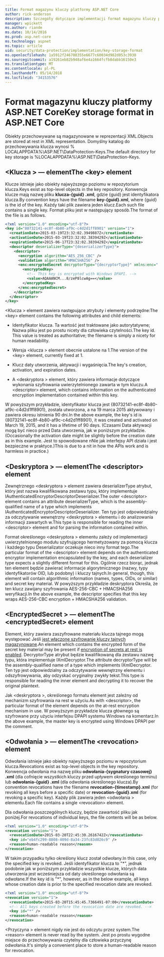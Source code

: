 ```yaml
---
title: Format magazynu kluczy platformy ASP.NET Core
author: rick-anderson
description: Szczegóły dotyczące implementacji format magazynu kluczy platformy ASP.NET Core do ochrony danych.
manager: wpickett
ms.author: riande
ms.date: 10/14/2016
ms.prod: asp.net-core
ms.technology: aspnet
ms.topic: article
uid: security/data-protection/implementation/key-storage-format
ms.openlocfilehash: 1a5912f246708355e6677c60034d982d053c3938
ms.sourcegitcommit: a19261eb82b948af6e4a1664fcfb8dabb16150e3
ms.translationtype: MT
ms.contentlocale: pl-PL
ms.lasthandoff: 05/14/2018
ms.locfileid: "34153576"
---
```

# <a name="key-storage-format-in-aspnet-core"></a><span data-ttu-id="7edc2-103">Format magazynu kluczy platformy ASP.NET Core</span><span class="sxs-lookup"><span data-stu-id="7edc2-103">Key storage format in ASP.NET Core</span></span>

<a name="data-protection-implementation-key-storage-format"></a>

<span data-ttu-id="7edc2-104">Obiekty przechowywane są magazynowane w reprezentacji XML.</span><span class="sxs-lookup"><span data-stu-id="7edc2-104">Objects are stored at rest in XML representation.</span></span> <span data-ttu-id="7edc2-105">Domyślny katalog do przechowywania klucza wynosi % LOCALAPPDATA%\ASP.NET\DataProtection-Keys\.</span><span class="sxs-lookup"><span data-stu-id="7edc2-105">The default directory for key storage is %LOCALAPPDATA%\ASP.NET\DataProtection-Keys\.</span></span>

## <a name="the-key-element"></a><span data-ttu-id="7edc2-106">\<Klucza > — element</span><span class="sxs-lookup"><span data-stu-id="7edc2-106">The \<key> element</span></span>

<span data-ttu-id="7edc2-107">Klucze istnieje jako obiekty najwyższego poziomu w repozytorium klucza.</span><span class="sxs-lookup"><span data-stu-id="7edc2-107">Keys exist as top-level objects in the key repository.</span></span> <span data-ttu-id="7edc2-108">Konwencja klucze mają nazwę pliku **klucza-{guid} .xml**, gdzie {guid} jest identyfikatora klucza.</span><span class="sxs-lookup"><span data-stu-id="7edc2-108">By convention keys have the filename **key-{guid}.xml**, where {guid} is the id of the key.</span></span> <span data-ttu-id="7edc2-109">Każdy taki plik zawiera jeden klucz.</span><span class="sxs-lookup"><span data-stu-id="7edc2-109">Each such file contains a single key.</span></span> <span data-ttu-id="7edc2-110">Format pliku jest w następujący sposób.</span><span class="sxs-lookup"><span data-stu-id="7edc2-110">The format of the file is as follows.</span></span>

```xml
<?xml version="1.0" encoding="utf-8"?>
<key id="80732141-ec8f-4b80-af9c-c4d2d1ff8901" version="1">
  <creationDate>2015-03-19T23:32:02.3949887Z</creationDate>
  <activationDate>2015-03-19T23:32:02.3839429Z</activationDate>
  <expirationDate>2015-06-17T23:32:02.3839429Z</expirationDate>
  <descriptor deserializerType="{deserializerType}">
    <descriptor>
      <encryption algorithm="AES_256_CBC" />
      <validation algorithm="HMACSHA256" />
      <enc:encryptedSecret decryptorType="{decryptorType}" xmlns:enc="...">
        <encryptedKey>
          <!-- This key is encrypted with Windows DPAPI. -->
          <value>AQAAANCM...8/zeP8lcwAg==</value>
        </encryptedKey>
      </enc:encryptedSecret>
    </descriptor>
  </descriptor>
</key>
```

<span data-ttu-id="7edc2-111">\<Klucza > element zawiera następujące atrybuty i elementy podrzędne:</span><span class="sxs-lookup"><span data-stu-id="7edc2-111">The \<key> element contains the following attributes and child elements:</span></span>

* <span data-ttu-id="7edc2-112">Identyfikator klucza. Ta wartość jest traktowane jako autorytatywne; Nazwa pliku jest po prostu nicety dla człowieka czytelności.</span><span class="sxs-lookup"><span data-stu-id="7edc2-112">The key id. This value is treated as authoritative; the filename is simply a nicety for human readability.</span></span>

* <span data-ttu-id="7edc2-113">Wersja \<klucza > element obecnie ustalone na 1.</span><span class="sxs-lookup"><span data-stu-id="7edc2-113">The version of the \<key> element, currently fixed at 1.</span></span>

* <span data-ttu-id="7edc2-114">Klucz daty utworzenia, aktywacji i wygaśnięcia.</span><span class="sxs-lookup"><span data-stu-id="7edc2-114">The key's creation, activation, and expiration dates.</span></span>

* <span data-ttu-id="7edc2-115">A \<deskryptora > element, który zawiera informacje dotyczące wykonania szyfrowania uwierzytelnionego zawarta w tym kluczu.</span><span class="sxs-lookup"><span data-stu-id="7edc2-115">A \<descriptor> element, which contains information on the authenticated encryption implementation contained within this key.</span></span>

<span data-ttu-id="7edc2-116">W powyższym przykładzie, identyfikator klucza jest {80732141-ec8f-4b80-af9c-c4d2d1ff8901}, została utworzona, a na 19 marca 2015 aktywowany i zawiera okresu istnienia 90 dni.</span><span class="sxs-lookup"><span data-stu-id="7edc2-116">In the above example, the key's id is {80732141-ec8f-4b80-af9c-c4d2d1ff8901}, it was created and activated on March 19, 2015, and it has a lifetime of 90 days.</span></span> <span data-ttu-id="7edc2-117">(Czasami Data aktywacji mogą być nieco przed Data utworzenia, jak w poniższym przykładzie.</span><span class="sxs-lookup"><span data-stu-id="7edc2-117">(Occasionally the activation date might be slightly before the creation date as in this example.</span></span> <span data-ttu-id="7edc2-118">Jest to spowodowane nNie jak interfejsy API działa i jest bezpieczne w praktyce.)</span><span class="sxs-lookup"><span data-stu-id="7edc2-118">This is due to a nit in how the APIs work and is harmless in practice.)</span></span>

## <a name="the-descriptor-element"></a><span data-ttu-id="7edc2-119">\<Deskryptora > — element</span><span class="sxs-lookup"><span data-stu-id="7edc2-119">The \<descriptor> element</span></span>

<span data-ttu-id="7edc2-120">Zewnętrznego \<deskryptora > element zawiera deserializerType atrybut, który jest nazwa kwalifikowana zestawu typu, który implementuje IAuthenticatedEncryptorDescriptorDeserializer.</span><span class="sxs-lookup"><span data-stu-id="7edc2-120">The outer \<descriptor> element contains an attribute deserializerType, which is the assembly-qualified name of a type which implements IAuthenticatedEncryptorDescriptorDeserializer.</span></span> <span data-ttu-id="7edc2-121">Ten typ jest odpowiedzialny za odczytywanie wewnętrzny \<deskryptora > elementu i do analizowania informacji zawartych w.</span><span class="sxs-lookup"><span data-stu-id="7edc2-121">This type is responsible for reading the inner \<descriptor> element and for parsing the information contained within.</span></span>

<span data-ttu-id="7edc2-122">Format określonego \<deskryptora > elementu zależy od implementacji uwierzytelnionego modułu szyfrującego hermetyzowany za pomocą klucza i każdego typu Deserializator oczekuje nieco inny format tego.</span><span class="sxs-lookup"><span data-stu-id="7edc2-122">The particular format of the \<descriptor> element depends on the authenticated encryptor implementation encapsulated by the key, and each deserializer type expects a slightly different format for this.</span></span> <span data-ttu-id="7edc2-123">Ogólnie rzecz biorąc, jednak ten element będzie zawierać informacje algorytmicznego (nazwy, typy identyfikatorów OID, lub podobny) i kluczy tajnych.</span><span class="sxs-lookup"><span data-stu-id="7edc2-123">In general, though, this element will contain algorithmic information (names, types, OIDs, or similar) and secret key material.</span></span> <span data-ttu-id="7edc2-124">W powyższym przykładzie deskryptora Określa, że ten klucz zawijany szyfrowania AES-256-CBC + HMACSHA256 weryfikacji.</span><span class="sxs-lookup"><span data-stu-id="7edc2-124">In the above example, the descriptor specifies that this key wraps AES-256-CBC encryption + HMACSHA256 validation.</span></span>

## <a name="the-encryptedsecret-element"></a><span data-ttu-id="7edc2-125">\<EncryptedSecret > — element</span><span class="sxs-lookup"><span data-stu-id="7edc2-125">The \<encryptedSecret> element</span></span>

<span data-ttu-id="7edc2-126"><encryptedSecret> Element, który zawiera zaszyfrowane materiału klucza tajnego mogą występować Jeśli [jest włączone szyfrowanie kluczy tajnych magazynowane](xref:security/data-protection/implementation/key-encryption-at-rest#data-protection-implementation-key-encryption-at-rest).</span><span class="sxs-lookup"><span data-stu-id="7edc2-126">An <encryptedSecret> element which contains the encrypted form of the secret key material may be present if [encryption of secrets at rest is enabled](xref:security/data-protection/implementation/key-encryption-at-rest#data-protection-implementation-key-encryption-at-rest).</span></span> <span data-ttu-id="7edc2-127">DecryptorType atrybut będzie kwalifikowaną dla zestawu nazwę typu, która implementuje IXmlDecryptor.</span><span class="sxs-lookup"><span data-stu-id="7edc2-127">The attribute decryptorType will be the assembly-qualified name of a type which implements IXmlDecryptor.</span></span> <span data-ttu-id="7edc2-128">Ten typ jest odpowiedzialny za odczytywanie wewnętrzny <encryptedKey> elementu i odszyfrowywania, aby odzyskać oryginalny zwykły tekst.</span><span class="sxs-lookup"><span data-stu-id="7edc2-128">This type is responsible for reading the inner <encryptedKey> element and decrypting it to recover the original plaintext.</span></span>

<span data-ttu-id="7edc2-129">Jak \<deskryptora >, określonego formatu <encryptedSecret> element jest zależny od mechanizm szyfrowania na rest w użyciu.</span><span class="sxs-lookup"><span data-stu-id="7edc2-129">As with \<descriptor>, the particular format of the <encryptedSecret> element depends on the at-rest encryption mechanism in use.</span></span> <span data-ttu-id="7edc2-130">W powyższym przykładzie klucza głównego są szyfrowane przy użyciu interfejsu DPAPI systemu Windows na komentarz.</span><span class="sxs-lookup"><span data-stu-id="7edc2-130">In the above example, the master key is encrypted using Windows DPAPI per the comment.</span></span>

## <a name="the-revocation-element"></a><span data-ttu-id="7edc2-131">\<Odwołania > — element</span><span class="sxs-lookup"><span data-stu-id="7edc2-131">The \<revocation> element</span></span>

<span data-ttu-id="7edc2-132">Odwołania istnieje jako obiekty najwyższego poziomu w repozytorium klucza.</span><span class="sxs-lookup"><span data-stu-id="7edc2-132">Revocations exist as top-level objects in the key repository.</span></span> <span data-ttu-id="7edc2-133">Konwencja odwołania ma nazwę pliku **odwołania-{sygnatury czasowej} .xml** (dla cofnięcie wszystkich kluczy przed upływem określonego terminu) lub **odwołania-{guid} .xml** (dla odwołania określonego klucza).</span><span class="sxs-lookup"><span data-stu-id="7edc2-133">By convention revocations have the filename **revocation-{timestamp}.xml** (for revoking all keys before a specific date) or **revocation-{guid}.xml** (for revoking a specific key).</span></span> <span data-ttu-id="7edc2-134">Każdy plik zawiera jeden \<odwołania > elementu.</span><span class="sxs-lookup"><span data-stu-id="7edc2-134">Each file contains a single \<revocation> element.</span></span>

<span data-ttu-id="7edc2-135">Dla odwołania poszczególnych kluczy, będzie zawartość pliku jak poniżej.</span><span class="sxs-lookup"><span data-stu-id="7edc2-135">For revocations of individual keys, the file contents will be as below.</span></span>

```xml
<?xml version="1.0" encoding="utf-8"?>
<revocation version="1">
  <revocationDate>2015-03-20T22:45:30.2616742Z</revocationDate>
  <key id="eb4fc299-8808-409d-8a34-23fc83d026c9" />
  <reason>human-readable reason</reason>
</revocation>
```

<span data-ttu-id="7edc2-136">W takim przypadku tylko określony klucz został odwołany.</span><span class="sxs-lookup"><span data-stu-id="7edc2-136">In this case, only the specified key is revoked.</span></span> <span data-ttu-id="7edc2-137">Jeśli identyfikator klucza to "\*", jednak podobnie jak w poniższym przykładzie wszystkie klucze, których data utworzenia jest wcześniejsza od daty określonego odwołania są odwołane.</span><span class="sxs-lookup"><span data-stu-id="7edc2-137">If the key id is "\*", however, as in the below example, all keys whose creation date is prior to the specified revocation date are revoked.</span></span>

```xml
<?xml version="1.0" encoding="utf-8"?>
<revocation version="1">
  <revocationDate>2015-03-20T15:45:45.7366491-07:00</revocationDate>
  <!-- All keys created before the revocation date are revoked. -->
  <key id="*" />
  <reason>human-readable reason</reason>
</revocation>
```

<span data-ttu-id="7edc2-138">\<Przyczyna > element nigdy nie jest do odczytu przez system.</span><span class="sxs-lookup"><span data-stu-id="7edc2-138">The \<reason> element is never read by the system.</span></span> <span data-ttu-id="7edc2-139">Jest po prostu wygodne miejsce do przechowywania czytelny dla człowieka przyczynę odwołania.</span><span class="sxs-lookup"><span data-stu-id="7edc2-139">It's simply a convenient place to store a human-readable reason for revocation.</span></span>
